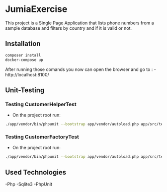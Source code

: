 # JumiaExercise
This project is a Single Page Application that lists phone numbers from a sample database and filters by country and if it is valid or not.

## Installation

```bash
composer install
docker-compose up
```
After running those comands you now can open the browser and go to : - http://localhost:8100/

## Unit-Testing

### Testing CustomerHelperTest
- On the project root run:
```bash
./app/vendor/bin/phpunit --bootstrap app/vendor/autoload.php app/src/tests/helpers/CustomerHelperTest
```
### Testing CustomerFactoryTest
- On the project root run:
```bash
./app/vendor/bin/phpunit --bootstrap app/vendor/autoload.php app/src/tests/factories/CustomerFactoryTest
```
## Used Technologies
-Php
-Sqlite3
-PhpUnit
